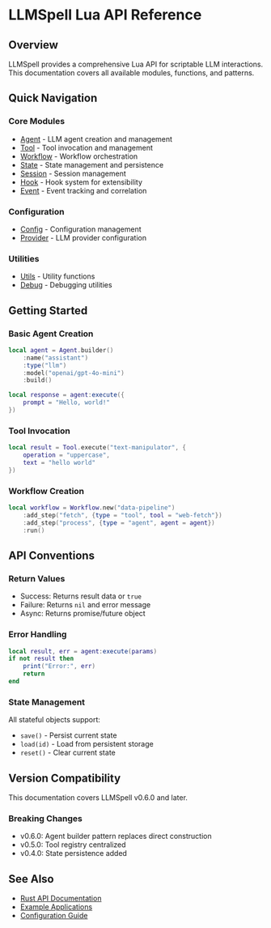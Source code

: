 # LLMSpell Lua API Reference

## Overview
LLMSpell provides a comprehensive Lua API for scriptable LLM interactions. This documentation covers all available modules, functions, and patterns.

## Quick Navigation

### Core Modules
- [Agent](./agent.md) - LLM agent creation and management
- [Tool](./tool.md) - Tool invocation and management
- [Workflow](./workflow.md) - Workflow orchestration
- [State](./state.md) - State management and persistence
- [Session](./session.md) - Session management
- [Hook](./hook.md) - Hook system for extensibility
- [Event](./event.md) - Event tracking and correlation

### Configuration
- [Config](./config.md) - Configuration management
- [Provider](./provider.md) - LLM provider configuration

### Utilities
- [Utils](./utils.md) - Utility functions
- [Debug](./debug.md) - Debugging utilities

## Getting Started

### Basic Agent Creation
```lua
local agent = Agent.builder()
    :name("assistant")
    :type("llm")
    :model("openai/gpt-4o-mini")
    :build()

local response = agent:execute({
    prompt = "Hello, world!"
})
```

### Tool Invocation
```lua
local result = Tool.execute("text-manipulator", {
    operation = "uppercase",
    text = "hello world"
})
```

### Workflow Creation
```lua
local workflow = Workflow.new("data-pipeline")
    :add_step("fetch", {type = "tool", tool = "web-fetch"})
    :add_step("process", {type = "agent", agent = agent})
    :run()
```

## API Conventions

### Return Values
- Success: Returns result data or `true`
- Failure: Returns `nil` and error message
- Async: Returns promise/future object

### Error Handling
```lua
local result, err = agent:execute(params)
if not result then
    print("Error:", err)
    return
end
```

### State Management
All stateful objects support:
- `save()` - Persist current state
- `load(id)` - Load from persistent storage
- `reset()` - Clear current state

## Version Compatibility

This documentation covers LLMSpell v0.6.0 and later.

### Breaking Changes
- v0.6.0: Agent builder pattern replaces direct construction
- v0.5.0: Tool registry centralized
- v0.4.0: State persistence added

## See Also
- [Rust API Documentation](../rust/index.html)
- [Example Applications](../../../examples/EXAMPLE-INDEX.md)
- [Configuration Guide](../../configuration/README.md)